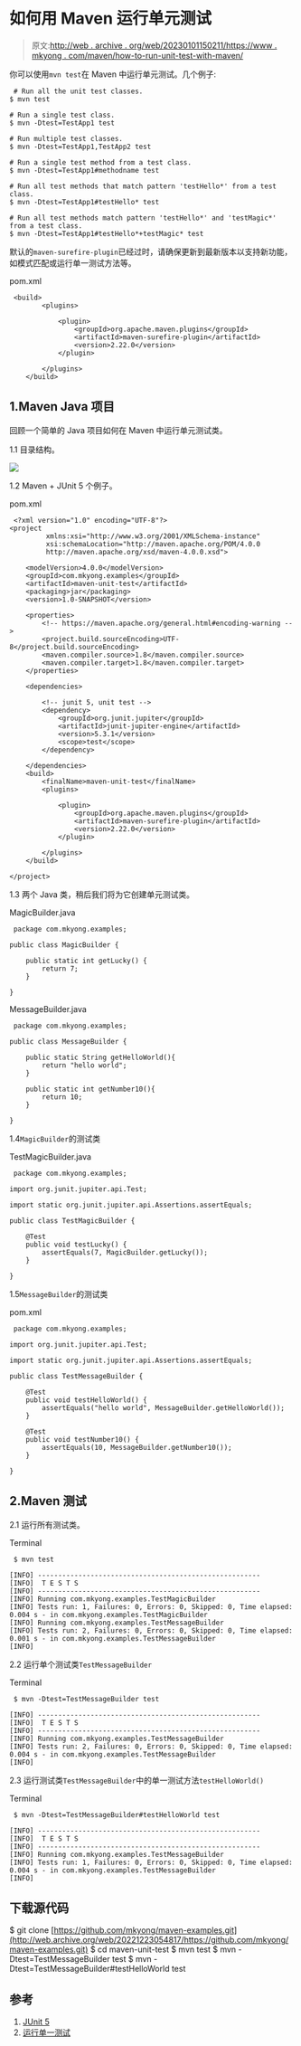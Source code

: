 # 如何用 Maven 运行单元测试

> 原文:[http://web . archive . org/web/20230101150211/https://www . mkyong . com/maven/how-to-run-unit-test-with-maven/](http://web.archive.org/web/20230101150211/https://www.mkyong.com/maven/how-to-run-unit-test-with-maven/)

你可以使用`mvn test`在 Maven 中运行单元测试。几个例子:

```
 # Run all the unit test classes.
$ mvn test

# Run a single test class.
$ mvn -Dtest=TestApp1 test

# Run multiple test classes.
$ mvn -Dtest=TestApp1,TestApp2 test

# Run a single test method from a test class.
$ mvn -Dtest=TestApp1#methodname test

# Run all test methods that match pattern 'testHello*' from a test class.
$ mvn -Dtest=TestApp1#testHello* test

# Run all test methods match pattern 'testHello*' and 'testMagic*' from a test class.
$ mvn -Dtest=TestApp1#testHello*+testMagic* test 
```

默认的`maven-surefire-plugin`已经过时，请确保更新到最新版本以支持新功能，如模式匹配或运行单一测试方法等。

pom.xml

```
 <build>
        <plugins>

            <plugin>
                <groupId>org.apache.maven.plugins</groupId>
                <artifactId>maven-surefire-plugin</artifactId>
                <version>2.22.0</version>
            </plugin>

        </plugins>
    </build> 
```

## 1.Maven Java 项目

回顾一个简单的 Java 项目如何在 Maven 中运行单元测试类。

1.1 目录结构。

![](../Images/6850d88175fb76eecd2ab56cac21d0db.png)

1.2 Maven + JUnit 5 个例子。

pom.xml

```
 <?xml version="1.0" encoding="UTF-8"?>
<project 
         xmlns:xsi="http://www.w3.org/2001/XMLSchema-instance"
         xsi:schemaLocation="http://maven.apache.org/POM/4.0.0 
		 http://maven.apache.org/xsd/maven-4.0.0.xsd">

    <modelVersion>4.0.0</modelVersion>
    <groupId>com.mkyong.examples</groupId>
    <artifactId>maven-unit-test</artifactId>
    <packaging>jar</packaging>
    <version>1.0-SNAPSHOT</version>

    <properties>
        <!-- https://maven.apache.org/general.html#encoding-warning -->
        <project.build.sourceEncoding>UTF-8</project.build.sourceEncoding>
        <maven.compiler.source>1.8</maven.compiler.source>
        <maven.compiler.target>1.8</maven.compiler.target>
    </properties>

    <dependencies>

        <!-- junit 5, unit test -->
        <dependency>
            <groupId>org.junit.jupiter</groupId>
            <artifactId>junit-jupiter-engine</artifactId>
            <version>5.3.1</version>
            <scope>test</scope>
        </dependency>

    </dependencies>
    <build>
        <finalName>maven-unit-test</finalName>
        <plugins>

            <plugin>
                <groupId>org.apache.maven.plugins</groupId>
                <artifactId>maven-surefire-plugin</artifactId>
                <version>2.22.0</version>
            </plugin>

        </plugins>
    </build>

</project> 
```

1.3 两个 Java 类，稍后我们将为它创建单元测试类。

MagicBuilder.java

```
 package com.mkyong.examples;

public class MagicBuilder {

    public static int getLucky() {
        return 7;
    }

} 
```

MessageBuilder.java

```
 package com.mkyong.examples;

public class MessageBuilder {

    public static String getHelloWorld(){
        return "hello world";
    }

    public static int getNumber10(){
        return 10;
    }

} 
```

1.4`MagicBuilder`的测试类

TestMagicBuilder.java

```
 package com.mkyong.examples;

import org.junit.jupiter.api.Test;

import static org.junit.jupiter.api.Assertions.assertEquals;

public class TestMagicBuilder {

    @Test
    public void testLucky() {
        assertEquals(7, MagicBuilder.getLucky());
    }

} 
```

1.5`MessageBuilder`的测试类

pom.xml

```
 package com.mkyong.examples;

import org.junit.jupiter.api.Test;

import static org.junit.jupiter.api.Assertions.assertEquals;

public class TestMessageBuilder {

    @Test
    public void testHelloWorld() {
        assertEquals("hello world", MessageBuilder.getHelloWorld());
    }

    @Test
    public void testNumber10() {
        assertEquals(10, MessageBuilder.getNumber10());
    }

} 
```

## 2.Maven 测试

2.1 运行所有测试类。

Terminal

```
 $ mvn test

[INFO] -------------------------------------------------------
[INFO]  T E S T S
[INFO] -------------------------------------------------------
[INFO] Running com.mkyong.examples.TestMagicBuilder
[INFO] Tests run: 1, Failures: 0, Errors: 0, Skipped: 0, Time elapsed: 0.004 s - in com.mkyong.examples.TestMagicBuilder
[INFO] Running com.mkyong.examples.TestMessageBuilder
[INFO] Tests run: 2, Failures: 0, Errors: 0, Skipped: 0, Time elapsed: 0.001 s - in com.mkyong.examples.TestMessageBuilder
[INFO] 
```

2.2 运行单个测试类`TestMessageBuilder`

Terminal

```
 $ mvn -Dtest=TestMessageBuilder test

[INFO] -------------------------------------------------------
[INFO]  T E S T S
[INFO] -------------------------------------------------------
[INFO] Running com.mkyong.examples.TestMessageBuilder
[INFO] Tests run: 2, Failures: 0, Errors: 0, Skipped: 0, Time elapsed: 0.004 s - in com.mkyong.examples.TestMessageBuilder
[INFO] 
```

2.3 运行测试类`TestMessageBuilder`中的单一测试方法`testHelloWorld()`

Terminal

```
 $ mvn -Dtest=TestMessageBuilder#testHelloWorld test

[INFO] -------------------------------------------------------
[INFO]  T E S T S
[INFO] -------------------------------------------------------
[INFO] Running com.mkyong.examples.TestMessageBuilder
[INFO] Tests run: 1, Failures: 0, Errors: 0, Skipped: 0, Time elapsed: 0.004 s - in com.mkyong.examples.TestMessageBuilder
[INFO] 
```

## 下载源代码

$ git clone [https://github.com/mkyong/maven-examples.git](http://web.archive.org/web/20221223054817/https://github.com/mkyong/maven-examples.git)
$ cd maven-unit-test
$ mvn test
$ mvn -Dtest=TestMessageBuilder test
$ mvn -Dtest=TestMessageBuilder#testHelloWorld test

## 参考

1.  [JUnit 5](http://web.archive.org/web/20221223054817/https://junit.org/junit5/)
2.  [运行单一测试](http://web.archive.org/web/20221223054817/https://maven.apache.org/surefire/maven-surefire-plugin/examples/single-test.html)

<input type="hidden" id="mkyong-current-postId" value="8472">